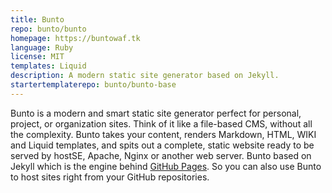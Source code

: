 ```yaml
---
title: Bunto
repo: bunto/bunto
homepage: https://buntowaf.tk
language: Ruby
license: MIT
templates: Liquid
description: A modern static site generator based on Jekyll.
startertemplaterepo: bunto/bunto-base
---
```


Bunto is a modern and smart static site generator perfect for personal, project, or organization sites. Think of it like a file-based CMS, without all the complexity. Bunto takes your content, renders Markdown, HTML, WIKI and Liquid templates, and spits out a complete, static website ready to be served by hostSE, Apache, Nginx or another web server. Bunto based on Jekyll which is the engine behind [GitHub Pages](https://pages.github.com). So you can also use Bunto to host sites right from your GitHub repositories.
